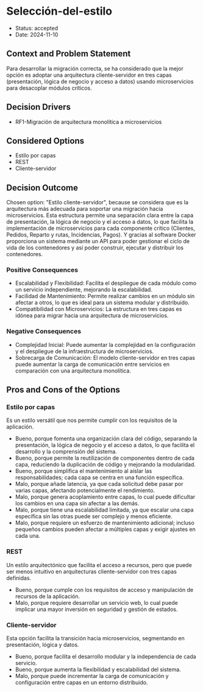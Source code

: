 # Selección-del-estilo

* Status: accepted
* Date: 2024-11-10

## Context and Problem Statement

Para desarrollar la migración correcta, se ha considerado que la mejor opción es adoptar una arquitectura cliente-servidor en tres capas (presentación, lógica de negocio y acceso a datos) usando microservicios para desacoplar módulos críticos.

## Decision Drivers

* RF1-Migración de arquitectura monolítica a microservicios

## Considered Options

* Estilo por capas
* REST
* Cliente-servidor

## Decision Outcome

Chosen option: "Estilo cliente-servidor", because se considera que es la arquitectura más adecuada para soportar una migración hacia microservicios. Esta estructura permite una separación clara entre la capa de presentación, la lógica de negocio y el acceso a datos, lo que facilita la implementación de microservicios para cada componente crítico (Clientes, Pedidos, Reparto y rutas, Incidencias, Pagos). Y gracias al software Docker proporciona un sistema mediante un API para poder gestionar el ciclo de vida de los contenedores y así poder construir, ejecutar y distribuir los contenedores.

### Positive Consequences

* Escalabilidad y Flexibilidad: Facilita el despliegue de cada módulo como un servicio independiente, mejorando la escalabilidad.
* Facilidad de Mantenimiento: Permite realizar cambios en un módulo sin afectar a otros, lo que es ideal para un sistema modular y distribuido.
* Compatibilidad con Microservicios: La estructura en tres capas es idónea para migrar hacia una arquitectura de microservicios.

### Negative Consequences

* Complejidad Inicial: Puede aumentar la complejidad en la configuración y el despliegue de la infraestructura de microservicios.
* Sobrecarga de Comunicación: El modelo cliente-servidor en tres capas puede aumentar la carga de comunicación entre servicios en comparación con una arquitectura monolítica.

## Pros and Cons of the Options

### Estilo por capas

Es un estilo versátil que nos permite cumplir con los requisitos de la aplicación.

* Bueno, porque fomenta una organización clara del código, separando la presentación, la lógica de negocio y el acceso a datos, lo que facilita el desarrollo y la comprensión del sistema.
* Bueno, porque permite la reutilización de componentes dentro de cada capa, reduciendo la duplicación de código y mejorando la modularidad.
* Bueno, porque simplifica el mantenimiento al aislar las responsabilidades; cada capa se centra en una función específica.
* Malo, porque añade latencia, ya que cada solicitud debe pasar por varias capas, afectando potencialmente el rendimiento.
* Malo, porque genera acoplamiento entre capas, lo cual puede dificultar los cambios en una capa sin afectar a las demás.
* Malo, porque tiene una escalabilidad limitada, ya que escalar una capa específica sin las otras puede ser complejo y menos eficiente.
* Malo, porque requiere un esfuerzo de mantenimiento adicional; incluso pequeños cambios pueden afectar a múltiples capas y exigir ajustes en cada una.

### REST

Un estilo arquitectónico que facilita el acceso a recursos, pero que puede ser menos intuitivo en arquitecturas cliente-servidor con tres capas definidas.

* Bueno, porque cumple con los requisitos de acceso y manipulación de recursos de la aplicación.
* Malo, porque  requiere desarrollar un servicio web, lo cual puede implicar una mayor inversión en seguridad y gestión de estados.

### Cliente-servidor

Esta opción facilita la transición hacia microservicios, segmentando en presentación, lógica y datos.

* Bueno, porque facilita el desarrollo modular y la independencia de cada servicio.
* Bueno, porque aumenta la flexibilidad y escalabilidad del sistema.
* Malo, porque puede incrementar la carga de comunicación y configuración entre capas en un entorno distribuido.

